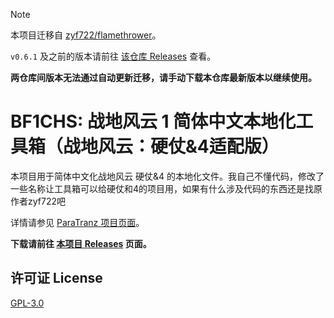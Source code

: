 > [!NOTE]
> 本项目迁移自 [zyf722/flamethrower](https://github.com/zyf722/flamethrower)。
> 
> `v0.6.1` 及之前的版本请前往 [该仓库 Releases](https://github.com/zyf722/flamethrower/releases) 查看。
> 
> **两仓库间版本无法通过自动更新迁移，请手动下载本仓库最新版本以继续使用。**

# BF1CHS: 战地风云 1 简体中文本地化工具箱（战地风云：硬仗&4适配版）

本项目用于简体中文化战地风云 硬仗&4 的本地化文件。我自己不懂代码，修改了一些名称让工具箱可以给硬仗和4的项目用，如果有什么涉及代码的东西还是找原作者zyf722吧

详情请参见 [ParaTranz 项目页面](https://paratranz.cn/projects/10796)。

**下载请前往 [本项目 Releases](我还不知道怎么写) 页面。**

## 许可证 License
[GPL-3.0](./LICENSE)
